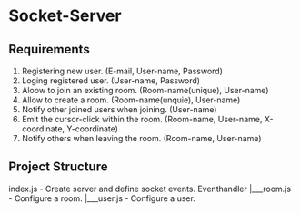 # Socket-Server

## Requirements

1. Registering new user. (E-mail, User-name, Password)
2. Loging registered user. (User-name, Password)
3. Aloow to  join an existing room. (Room-name(unique), User-name)
4. Allow to create a room. (Room-name(unquie), User-name)
5. Notify other joined users when joining. (User-name)
6. Emit the cursor-click within the room. (Room-name, User-name, X-coordinate, Y-coordinate)
7. Notify others when leaving the room. (Room-name, User-name)

## Project Structure

 index.js - Create server and define socket events.
 Eventhandler
    |___room.js - Configure a room.
    |___user.js - Configure a user.


